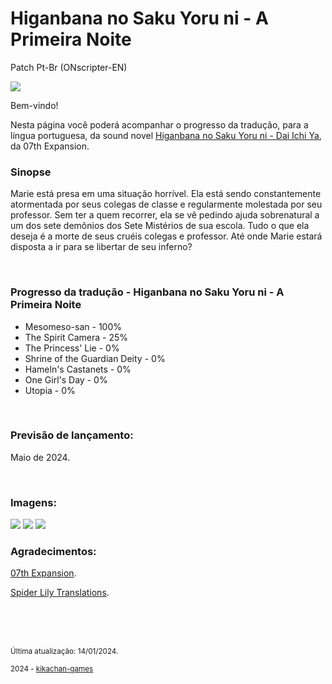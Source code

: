 <h1>Higanbana no Saku Yoru ni - A Primeira Noite</h1>
<p>Patch Pt-Br (ONscripter-EN)</p>
<img src="https://kikachangames.github.io/kikachangames/higanbana.jpg">
<br/>
<p>Bem-vindo!<p/>

<p>Nesta página você poderá acompanhar o progresso da tradução, para a língua portuguesa, da sound novel <a href="https://vndb.org/v7576" target="_blank"> Higanbana no Saku Yoru ni - Dai Ichi Ya</a>, da 07th Expansion.</p>

<h3>Sinopse</h3>
<p>Marie está presa em uma situação horrível. Ela está sendo constantemente atormentada por seus colegas de classe e regularmente molestada por seu professor. Sem ter a quem recorrer, ela se vê pedindo ajuda sobrenatural a um dos sete demônios dos Sete Mistérios de sua escola. Tudo o que ela deseja é a morte de seus cruéis colegas e professor. Até onde Marie estará disposta a ir para se libertar de seu inferno?</p>
<br/>

<h3>Progresso da tradução - Higanbana no Saku Yoru ni - A Primeira Noite</h3>
<ul>
    <li>Mesomeso-san - 100%</li>
    <li>The Spirit Camera - 25%</li>
    <li>The Princess' Lie - 0%</li>
    <li>Shrine of the Guardian Deity - 0%</li>
    <li>Hameln's Castanets - 0%</li>
    <li>One Girl's Day - 0%</li>
    <li>Utopia - 0%</li>
</ul>
<br/>
<h3>Previsão de lançamento:</h3>
<p>Maio de 2024.</p>
<br/>
<h3>Imagens:</h3>
<img src="https://kikachangames.github.io/kikachangames/hg1.png">
<img src="https://kikachangames.github.io/kikachangames/hg2.png">
<img src="https://kikachangames.github.io/kikachangames/hg3.png">
<br/>
<h3>Agradecimentos:</h3>
<p><a href="https://07th-expansion.net" target="_blank">07th Expansion</a>.</p>
<p><a href="https://www.spiderlilytranslations.com" target="_blank">Spider Lily Translations</a>.</p>
<br/>
<br/>
<br/>
<p><small>Última atualização: 14/01/2024.</small></p>
<p><small>2024 - <a href="https://kikachan-games.itch.io/" target="_blank">kikachan-games</a></small></p>
